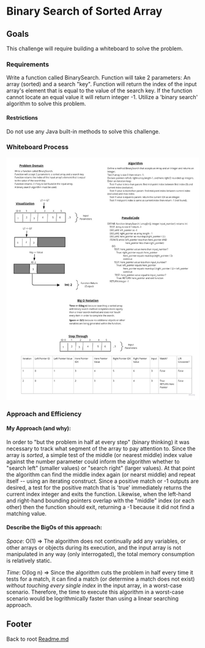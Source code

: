 # Binary Search of Sorted Array

## Goals

This challenge will require building a whiteboard to solve the problem.

### Requirements

Write a function called BinarySearch.
Function will take 2 parameters: An array (sorted) and a search "key".
Function will return the index of the input array's element that is equal to the value of the search key.
If the function cannot locate an equal value it will return integer -1.
Utilize a 'binary search' algorithm to solve this problem.

#### Restrictions

Do not use any Java built-in methods to solve this challenge.

### Whiteboard Process

![Array Binary Search Whiteboard session Image](./array-binary-search.jpg)

### Approach and Efficiency

#### My Approach (and why):

In order to "but the problem in half at every step" (binary thinking) it was necessary to track what segment of the array to pay attention to.
Since the array is *sorted*, a simple test of the middle (or nearest middle) index value against the number parameter could inform the algorithm whether to "search left" (smaller values) or "search right" (larger values).
At that point the algorithm can find the middle index again (or nearst middle) and repeat itself -- using an iterating construct.
Since a positive match or -1 outputs are desired, a test for the positive match that is 'true' immediately returns the current index integer and exits the function.
Likewise, when the left-hand and right-hand bounding pointers overlap with the "middle" index (or each other) then the function should exit, returning a -1 because it did not find a matching value.

#### Describe the BigOs of this approach:

*Space*: O(1) => The algorithm does not continually add any variables, or other arrays or objects during its execution, and the input array is not manipulated in any way (only interrogated), the total memory consumption is relatively static.

*Time*: O(log n) => Since the algorithm cuts the problem in half every time it tests for a match, it can find a match (or determine a match does not exist) *without touching every single index* in the input array, in a worst-case scenario.
Therefore, the time to execute this algorithm in a worst-case scenario would be logrithmically faster than using a linear searching approach.

## Footer

Back to root [Readme.md](../README.md)
